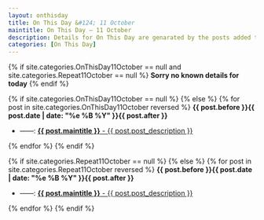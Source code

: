 ```yaml
---
layout: onthisday
title: On This Day &#124; 11 October
maintitle: On This Day — 11 October
description: Details for On This Day are genarated by the posts added to the website so the content is subject to changes/updates over time.
categories: [On This Day]
---
```


{% if site.categories.OnThisDay11October == null and site.categories.Repeat11October == null %}
<strong>Sorry no known details for today</strong>
{% endif %}

{% if site.categories.OnThisDay11October == null %}
{% else %}
{% for post in site.categories.OnThisDay11October reversed %}
<strong>{{ post.before }}{{ post.date | date: "%e %B %Y" }}{{ post.after }}</strong>
<ul>
<li> ——: <a href="{{ post.url }}"><strong>{{ post.maintitle }}</strong> - {{ post.post_description }}</a></li>
</ul>
{% endfor %}
{% endif %}

{% if site.categories.Repeat11October == null %}
{% else %}
{% for post in site.categories.Repeat11October reversed %}
<strong>{{ post.before }}{{ post.date | date: "%e %B %Y" }}{{ post.after }}</strong>
<ul>
<li> ——: <a href="{{ post.url }}"><strong>{{ post.maintitle }}</strong> - {{ post.post_description }}</a></li>
</ul>
{% endfor %}
{% endif %}
